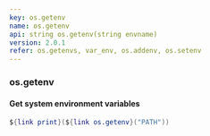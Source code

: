```yaml
---
key: os.getenv
name: os.getenv
api: string os.getenv(string envname)
version: 2.0.1
refer: os.getenvs, var_env, os.addenv, os.setenv
---
```


### os.getenv

#### Get system environment variables

```lua
${link print}(${link os.getenv}("PATH"))
```
